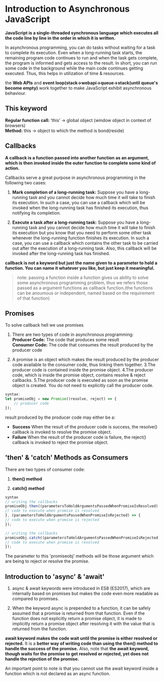 # **Introduction to Asynchronous JavaScript**

**JavaScript is a single-threaded synchronous language which executes all the code line by line in the order in which it is written.**

In asynchronous programming, you can do tasks without waiting for a task to complete its execution. Even when a long-running task starts, the remaining program code continues to run and when the task gets complete, the program is informed and gets access to the result. In short, you can run some code in the background while the main code continues getting executed. Thus, this helps in utilization of time & resources.

the **Web APIs** and **event loop(stack->webapi->queue->stack(until queue's become empty)** work together to make JavaScript exhibit asynchronous behaviour.


## **This keyword**

**Regular function call:** ‘this’ -> global object (window object in context of browsers)<br/>
**Method:** this -> object to which the method is bond(reside)

## **Callbacks**

**A callback is a function passed into another function as an argument, which is then invoked inside the outer function to complete some kind of action.**

Callbacks serve a great purpose in asynchronous programming in the following two cases:

1. **Mark completion of a long-running task:**
Suppose you have a long-running task and you cannot decide how much time it will take to finish its execution. In such a case, you can use a callback which will be invoked when the long-running task has finished its execution, thus notifying its completion.
 

2. **Execute a task after a long-running task:**
Suppose you have a long-running task and you cannot decide how much time it will take to finish its execution but you know that you need to perform some other task whenever the long-running function finishes its execution. In such a case, you can use a callback which contains the other task to be carried out after the execution of a long-running task. Also, this callback will be invoked after the long-running task has finished.

**callback is not a keyword but just the name given to a parameter to hold a function. You can name it whatever you like, but just keep it meaningful.**

> note: passing a function inside a function gives us ability to solve some asynchronous programming problem, thus we refers those passed as a argument functions as callback function.(the functions can be anoumous or independent, named based on the requirement of that function)



## **Promises**

To solve callback hell we use promises

1. There are two types of code in asynchronous programming:<br/>
  **Producer Code:** The code that produces some result<br/>
  **Consumer Code:** The code that consumes the result produced by the producer code

2. A promise is an object which makes the result produced by the producer code available to the consumer code, thus linking them together.
3.The producer code is contained inside the promise object.
4.The producer code, which is inside the promise object, contains resolve & reject callbacks.
5.The producer code is executed as soon as the promise object is created. You do not need to explicitly call the producer code.

```js
syntax:
let promiseObj = new Promise((resolve, reject) => {
    // producer code
});
```

result produced by the producer code may either be a:

- **Success**
When the result of the producer code is success, the resolve() callback is invoked to resolve the promise object.
- **Failure**
When the result of the producer code is failure, the reject() callback is invoked to reject the promise object.


## **'then' & 'catch' Methods as Consumers**

There are two types of consumer code:

1. **then() method**

2. **catch() method**


```js
syntax
// writing the callbacks
promiseObj.then((parametersToHoldArgumentsPassedWhenPromiseIsResolved) => {
// code to execute when promise is resolved
}, (parametersToHoldArgumentsPassedWhenPromiseIsRejected) => {
// code to execute when promise is rejected
});
```

```js
// writing the callbacks
promiseObj.catch((parametersToHoldArgumentsPassedWhenPromiseIsRejected) => {
// code to execute when promise is resolved
});
```

The parameter to this 'promiseobj' methods will be those argument which are being to reject or resolve the promise.


## **Introduction to 'async' & 'await'**

1. async & await keywords were introduced in ES8 (ES2017), which are internally based on promises but makes the code even more readable as compared to promises.
 

2. When the keyword async is prepended to a function, it can be safely assumed that a promise is returned from that function. Even if the function does not explicitly return a promise object, it is made to implicitly return a promise object after resolving it with the value that is returned from the function.

**await keyword makes the code wait until the promise is either resolved or rejected.** It is a **better way of writing code than using the then() method to handle the success of the promise.** Also, note that **the await keyword, though waits for the promise to get resolved or rejected, yet does not handle the rejection of the promise.**

An important point to note is that you cannot use the await keyword inside a function which is not declared as an async function.

